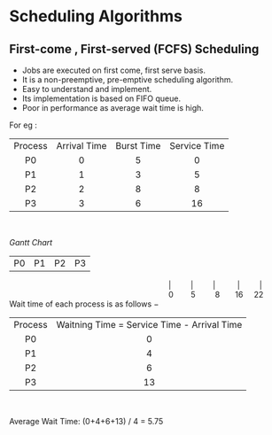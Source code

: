 # Scheduling Algorithms 

## First-come , First-served (FCFS) Scheduling

- Jobs are executed on first come, first serve basis.
- It is a non-preemptive, pre-emptive scheduling algorithm.
- Easy to understand and implement.
- Its implementation is based on FIFO queue.
- Poor in performance as average wait time is high.

For eg : 
<table align="center">
   <tr>
      <td>Process</td>
      <td>Arrival Time </td>
      <td>Burst Time</td>
      <td>Service Time</td>
    </tr>
    <tr>
    <td align="center">P0</td>
    <td align="center">0</td>
    <td align="center">5</td>
    <td align="center">0</td>
    </tr>
      <tr>
    <td align="center">P1</td>
    <td align="center">1</td>
    <td align="center">3</td>
    <td align="center">5</td>
    </tr>
      <tr>
    <td align="center">P2</td>
    <td align="center">2</td>
    <td align="center">8</td>
    <td align="center">8</td>
    </tr>
      <tr>
    <td align="center">P3</td>
    <td align="center">3</td>
    <td align="center">6</td>
    <td align="center">16</td>
    </tr>

</table>
<br>

*Gantt Chart*

<table align="center">
 <tr>
 <td>     P0    </td>
 <td>     P1    </td>
 <td>     P2    </td>
 <td>     P3    </td>
</table>  
&nbsp;&nbsp;&nbsp;&nbsp;&nbsp;&nbsp;&nbsp;&nbsp;&nbsp;&nbsp;&nbsp;&nbsp;&nbsp;&nbsp;&nbsp;&nbsp;&nbsp;&nbsp;&nbsp;&nbsp;&nbsp;&nbsp;&nbsp;&nbsp;&nbsp;&nbsp;&nbsp;&nbsp;&nbsp;&nbsp;&nbsp;&nbsp;&nbsp;&nbsp;&nbsp;&nbsp;&nbsp;&nbsp;&nbsp;&nbsp;&nbsp;&nbsp;&nbsp;&nbsp;&nbsp;&nbsp;&nbsp;&nbsp;&nbsp;&nbsp;&nbsp;&nbsp;&nbsp;&nbsp;&nbsp;&nbsp;&nbsp;&nbsp;&nbsp;&nbsp;&nbsp;&nbsp;&nbsp;&nbsp;&nbsp;&nbsp;&nbsp;&nbsp;&nbsp;&nbsp;&nbsp;&nbsp;                | &nbsp;&nbsp;&nbsp;&nbsp;&nbsp;&nbsp;&nbsp; |&nbsp;&nbsp;&nbsp;&nbsp;&nbsp;&nbsp;&nbsp;&nbsp;&nbsp;|&nbsp;&nbsp;&nbsp;&nbsp;&nbsp;&nbsp;&nbsp;&nbsp;&nbsp;&nbsp;|&nbsp;&nbsp;&nbsp;&nbsp;&nbsp;&nbsp;&nbsp;&nbsp;&nbsp;|<br>
&nbsp;&nbsp;&nbsp;&nbsp;&nbsp;&nbsp;&nbsp;&nbsp;&nbsp;&nbsp;&nbsp;&nbsp;&nbsp;&nbsp;&nbsp;&nbsp;&nbsp;&nbsp;&nbsp;&nbsp;&nbsp;&nbsp;&nbsp;&nbsp;&nbsp;&nbsp;&nbsp;&nbsp;&nbsp;&nbsp;&nbsp;&nbsp;&nbsp;&nbsp;&nbsp;&nbsp;&nbsp;&nbsp;&nbsp;&nbsp;&nbsp;&nbsp;&nbsp;&nbsp;&nbsp;
&nbsp;&nbsp;&nbsp;&nbsp;&nbsp;&nbsp;&nbsp;&nbsp;&nbsp;&nbsp;&nbsp;&nbsp;&nbsp;&nbsp;&nbsp;&nbsp;&nbsp;&nbsp;&nbsp;&nbsp;&nbsp;&nbsp;&nbsp;&nbsp;&nbsp;&nbsp;&nbsp;0 &nbsp;&nbsp;&nbsp;&nbsp;&nbsp;&nbsp;&nbsp;5&nbsp;&nbsp;&nbsp;&nbsp;&nbsp;&nbsp;&nbsp;&nbsp;&nbsp;8&nbsp;&nbsp;&nbsp;&nbsp;&nbsp;&nbsp;&nbsp;16&nbsp;&nbsp;&nbsp;&nbsp;&nbsp;22

<br>
Wait time of each process is as follows −
<br>
<table align="center">
 <tr>
 <td>Process</td>
 <td>Waitning Time = Service Time - Arrival Time</td>
 </tr>
 <tr align="center">
 <td>P0</td>
 <td>0</td>
 </tr>
 <tr align="center">
 <td>P1</td>
 <td>4</td>
 </tr>
 <tr align="center">
 <td>P2</td>
 <td>6</td>
 </tr>
 <tr align="center">
 <td>P3</td>
 <td>13</td>
 </tr>
</table>  

<br>

Average Wait Time: (0+4+6+13) / 4 = 5.75